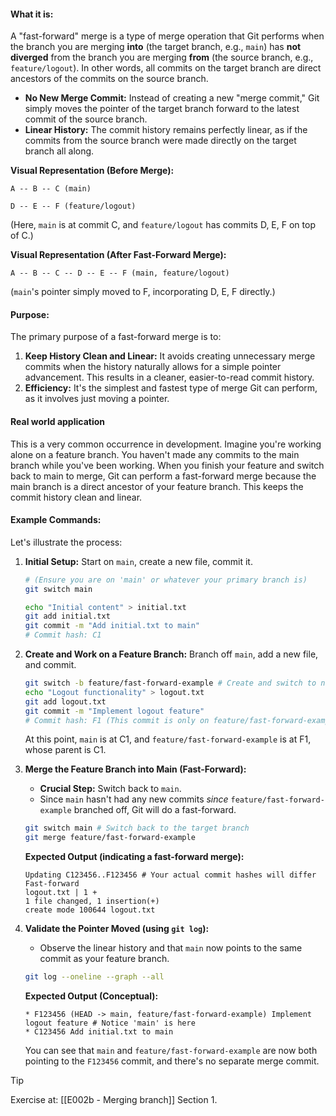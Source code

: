 #### **What it is**:

A "fast-forward" merge is a type of merge operation that Git performs when the branch you are merging **into** (the target branch, e.g., `main`) has **not diverged** from the branch you are merging **from** (the source branch, e.g., `feature/logout`). In other words, all commits on the target branch are direct ancestors of the commits on the source branch.

* **No New Merge Commit:** Instead of creating a new "merge commit," Git simply moves the pointer of the target branch forward to the latest commit of the source branch.
* **Linear History:** The commit history remains perfectly linear, as if the commits from the source branch were made directly on the target branch all along.

**Visual Representation (Before Merge):**

```
A -- B -- C (main)

D -- E -- F (feature/logout)
```
(Here, `main` is at commit C, and `feature/logout` has commits D, E, F on top of C.)

**Visual Representation (After Fast-Forward Merge):**

```
A -- B -- C -- D -- E -- F (main, feature/logout)
```
(`main`'s pointer simply moved to F, incorporating D, E, F directly.)

#### **Purpose:**

The primary purpose of a fast-forward merge is to:

1.  **Keep History Clean and Linear:** It avoids creating unnecessary merge commits when the history naturally allows for a simple pointer advancement. This results in a cleaner, easier-to-read commit history.
2.  **Efficiency:** It's the simplest and fastest type of merge Git can perform, as it involves just moving a pointer.

#### **Real world application** 

This is a very common occurrence in development. Imagine you're working alone on a feature branch. You haven't made any commits to the main branch while you've been working. When you finish your feature and switch back to main to merge, Git can perform a fast-forward merge because the main branch is a direct ancestor of your feature branch. This keeps the commit history clean and linear.
#### **Example Commands:**

Let's illustrate the process:

1.  **Initial Setup:** Start on `main`, create a new file, commit it.
    ```bash
    # (Ensure you are on 'main' or whatever your primary branch is)
    git switch main

    echo "Initial content" > initial.txt
    git add initial.txt
    git commit -m "Add initial.txt to main"
    # Commit hash: C1
    ```

2.  **Create and Work on a Feature Branch:** Branch off `main`, add a new file, and commit.
    ```bash
    git switch -b feature/fast-forward-example # Create and switch to new branch
    echo "Logout functionality" > logout.txt
    git add logout.txt
    git commit -m "Implement logout feature"
    # Commit hash: F1 (This commit is only on feature/fast-forward-example for now)
    ```
    At this point, `main` is at C1, and `feature/fast-forward-example` is at F1, whose parent is C1.

3.  **Merge the Feature Branch into Main (Fast-Forward):**
    * **Crucial Step:** Switch back to `main`.
    * Since `main` hasn't had any new commits *since* `feature/fast-forward-example` branched off, Git will do a fast-forward.
    ```bash
    git switch main # Switch back to the target branch
    git merge feature/fast-forward-example
    ```

    **Expected Output (indicating a fast-forward merge):**
    ```
    Updating C123456..F123456 # Your actual commit hashes will differ
    Fast-forward
    logout.txt | 1 +
    1 file changed, 1 insertion(+)
    create mode 100644 logout.txt
    ```

4.  **Validate the Pointer Moved (using `git log`):**
    * Observe the linear history and that `main` now points to the same commit as your feature branch.
    ```bash
    git log --oneline --graph --all
    ```

    **Expected Output (Conceptual):**
    ```
    * F123456 (HEAD -> main, feature/fast-forward-example) Implement logout feature # Notice 'main' is here
    * C123456 Add initial.txt to main
    ```
    You can see that `main` and `feature/fast-forward-example` are now both pointing to the `F123456` commit, and there's no separate merge commit.

> [!tip]
> Exercise at: [[E002b - Merging branch]] Section 1.